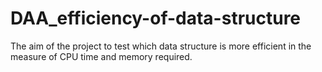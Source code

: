 # DAA_efficiency-of-data-structure
The aim of the project to test which data structure is more efficient in the measure of CPU time and memory required. 
